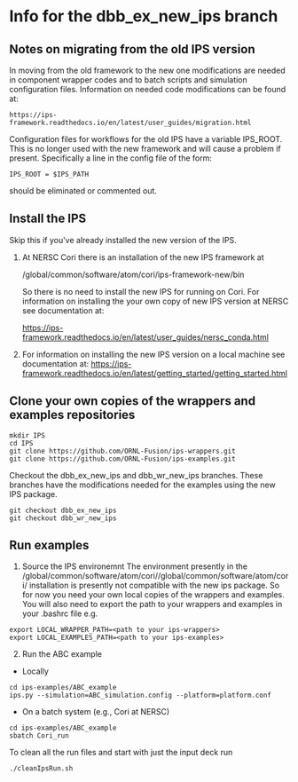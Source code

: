 # Info for the dbb_ex_new_ips branch
## Notes on migrating from the old IPS version

In moving from the old framework to the new one modifications are needed in component 
wrapper codes and to batch scripts and simulation configuration files.  Information on
needed code modifications can be found at:

```
https://ips-framework.readthedocs.io/en/latest/user_guides/migration.html
```

Configuration files for workflows for the old IPS have a variable IPS_ROOT.   This is no longer
used with the new framework and will cause a problem if present.  Specifically a line in the config file of the form:

```
IPS_ROOT = $IPS_PATH
```
should be eliminated or commented out.
## Install the IPS
Skip this if you've already installed the new version of the IPS.

1. At NERSC Cori there is an installation of the new IPS framework at

   /global/common/software/atom/cori/ips-framework-new/bin

   So there is no need to install the new IPS for running on Cori.  For information on installing the your own copy of new IPS version at NERSC see documentation at:

   https://ips-framework.readthedocs.io/en/latest/user_guides/nersc_conda.html

2. For information on installing the new IPS version on a local machine see documentation at:
https://ips-framework.readthedocs.io/en/latest/getting_started/getting_started.html

## Clone your own copies of the wrappers and examples repositories
```
mkdir IPS
cd IPS
git clone https://github.com/ORNL-Fusion/ips-wrappers.git
git clone https://github.com/ORNL-Fusion/ips-examples.git
```
Checkout the dbb_ex_new_ips and dbb_wr_new_ips branches.  These branches have the modifications needed for the examples using the new IPS package.

```
git checkout dbb_ex_new_ips
git checkout dbb_wr_new_ips
```

## Run examples

1. Source the IPS environemnt
   The environment presently in the /global/common/software/atom/cori//global/common/software/atom/cori/ installation is presently not compatible
   with the new ips package.  So for now you need your own local copies of the wrappers and examples. You will also need to export
   the path to your wrappers and examples in your .bashrc file e.g.

```
export LOCAL_WRAPPER_PATH=<path to your ips-wrappers>
export LOCAL_EXAMPLES_PATH=<path to your ips-examples>
```

2. Run the ABC example
  * Locally
```
cd ips-examples/ABC_example
ips.py --simulation=ABC_simulation.config --platform=platform.conf
```
  * On a batch system (e.g., Cori at NERSC)
```
cd ips-examples/ABC_example
sbatch Cori_run
```
To clean all the run files and start with just the input deck run
```
./cleanIpsRun.sh
```
